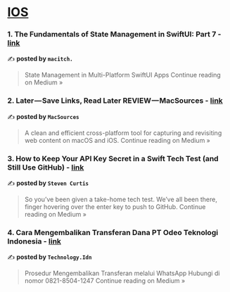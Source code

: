 
<h1><a href=https://medium.com/tag/ios/recommended target="_blank" rel="noopener noreferrer">IOS</a></h1>
<h3>1. The Fundamentals of State Management in SwiftUI: Part 7 - <a href="https://macitch.medium.com/the-fundamentals-of-state-management-in-swiftui-part-7-39d7209db36c?source=rss------ios-5" target="_blank" rel="noopener noreferrer">link</a></h3>

✍️ **posted by `macitch.`**

<blockquote>State Management in Multi-Platform SwiftUI Apps
Continue reading on Medium »</blockquote>

<h3>2. Later — Save Links, Read Later REVIEW — MacSources - <a href="https://macsources.medium.com/later-save-links-read-later-review-macsources-edbbe5171c5e?source=rss------ios-5" target="_blank" rel="noopener noreferrer">link</a></h3>

✍️ **posted by `MacSources`**

<blockquote>A clean and efficient cross-platform tool for capturing and revisiting web content on macOS and iOS.
Continue reading on Medium »</blockquote>

<h3>3. How to Keep Your API Key Secret in a Swift Tech Test (and Still Use GitHub) - <a href="https://stevenpcurtis.medium.com/how-to-keep-your-api-key-secret-in-a-swift-tech-test-and-still-use-github-b6bf3094f83c?source=rss------ios-5" target="_blank" rel="noopener noreferrer">link</a></h3>

✍️ **posted by `Steven Curtis`**

<blockquote>So you’ve been given a take-home tech test. We’ve all been there, finger hovering over the enter key to push to GitHub.
Continue reading on Medium »</blockquote>

<h3>4. Cara Mengembalikan Transferan Dana PT Odeo Teknologi Indonesia - <a href="https://medium.com/@technical_3215/cara-mengembalikan-transferan-dana-pt-odeo-teknologi-indonesia-141e2b8802c8?source=rss------ios-5" target="_blank" rel="noopener noreferrer">link</a></h3>

✍️ **posted by `Technology.Idn`**

<blockquote>Prosedur Mengembalikan Transferan melalui WhatsApp Hubungi di nomor 0821-8504-1247
Continue reading on Medium »</blockquote>

